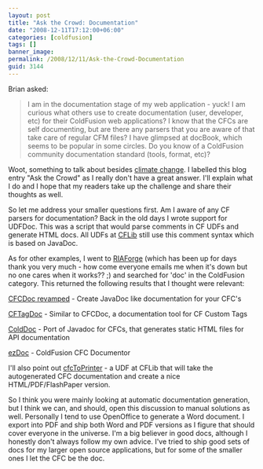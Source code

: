 ```yaml
---
layout: post
title: "Ask the Crowd: Documentation"
date: "2008-12-11T17:12:00+06:00"
categories: [coldfusion]
tags: []
banner_image: 
permalink: /2008/12/11/Ask-the-Crowd-Documentation
guid: 3144
---
```


Brian asked:

<blockquote>
<p>
I am in the documentation stage of my web application - yuck!  I am curious what others use to create documentation (user, developer, etc) for their ColdFusion web applications?  I know that the CFCs are self documenting, but are there any parsers that you are aware of that take care of regular CFM files?  I
have glimpsed at docBook, which seems to be popular in some circles. Do you know of a ColdFusion community documentation standard (tools, format, etc)?
</p>
</blockquote>

Woot, something to talk about besides <a href="http://www.raymondcamden.com/index.cfm/2008/12/11/Global-warming-is-a-sham">climate change</a>. I labelled this blog entry "Ask the Crowd" as I really don't have a great answer. I'll explain what I do and I hope that my readers take up the challenge and share their thoughts as well.
<!--more-->
So let me address your smaller questions first. Am I aware of any CF parsers for documentation? Back in the old days I wrote support for UDFDoc. This was a script that would parse comments in CF UDFs and generate HTML docs. All UDFs at <a href="http://www.cflib.org">CFLib</a> still use this comment syntax which is based on JavaDoc. 

As for other examples, I went to <a href="http://www.riaforge.org">RIAForge</a> (which has been up for days thank you very much - how come everyone emails me when it's down but no one cares when it works?? ;) and searched for 'doc' in the ColdFusion category. This returned the following results that I thought were relevant:

<a href="http://cfcdoc.riaforge.org/">CFCDoc revamped</a> - Create JavaDoc like documentation for your CFC's

<a href="http://cftag.riaforge.org/">CFTagDoc</a> - Similar to CFCDoc, a documentation tool for CF Custom Tags

<a href="http://colddoc.riaforge.org/">ColdDoc</a> - Port of Javadoc for CFCs, that generates static HTML files for API documentation

<a href="http://ezdoc.riaforge.org/">ezDoc</a> - ColdFusion CFC Documentor

I'll also point out <a href="http://www.cflib.org/udf/cfcToPrinter">cfcToPrinter</a> - a UDF at CFLib that will take the autogenerated CFC documentation and create a nice HTML/PDF/FlashPaper version.

So I think you were mainly looking at automatic documentation generation, but I think we can, and should, open this discussion to manual solutions as well. Personally I tend to use OpenOffice to generate a Word document. I export into PDF and ship both Word and PDF versions as I figure that should cover everyone in the universe. I'm a big believer in good docs, although I honestly don't always follow my own advice. I've tried to ship good sets of docs for my larger open source applications, but for some of the smaller ones I let the CFC be the doc.